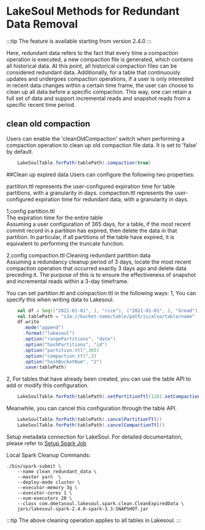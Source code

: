 # LakeSoul Methods for Redundant Data Removal

:::tip
The feature is available starting from version 2.4.0
:::

Here, redundant data refers to the fact that every time a compaction operation is executed, a new compaction file is generated, which contains all historical data. At this point, all historical compaction files can be considered redundant data. Additionally, for a table that continuously updates and undergoes compaction operations, if a user is only interested in recent data changes within a certain time frame, the user can choose to clean up all data before a specific compaction. This way, one can retain a full set of data and support incremental reads and snapshot reads from a specific recent time period.
## clean old compaction
Users can enable the 'cleanOldCompaction' switch when performing a compaction operation to clean up old compaction file data. It is set to 'false' by default.
```scala
    LakeSoulTable.forPath(tablePath).compaction(true)
```

##Clean up expired data
Users can configure the following two properties:  

partition.ttl represents the user-configured expiration time for table partitions, with a granularity in days.
compaction.ttl represents the user-configured expiration time for redundant data, with a granularity in days.

1,config partition.ttl  
The expiration time for the entire table  
Assuming a user configuration of 365 days, for a table, if the most recent commit record in a partition has expired, then delete the data in that partition. In particular, if all partitions of the table have expired, it is equivalent to performing the truncate function.

2,config compaction.ttl
Cleaning redundant partition data  
Assuming a redundancy cleanup period of 3 days, locate the most recent compaction operation that occurred exactly 3 days ago and delete data preceding it. The purpose of this is to ensure the effectiveness of snapshot and incremental reads within a 3-day timeframe.


You can set partition.ttl and compaction.ttl in the following ways:
1, You can specify this when writing data to Lakesoul.

```scala
    val df = Seq(("2021-01-01", 1, "rice"), ("2021-01-01", 2, "bread")).toDF("date", "id", "name")
    val tablePath = "s3a://bucket-name/table/path/is/also/table/name"
    df.write
      .mode("append")
      .format("lakesoul")
      .option("rangePartitions", "date")
      .option("hashPartitions", "id")
      .option("partition.ttl",365)
      .option("compaction.ttl",3)
      .option("hashBucketNum", "2")
      .save(tablePath)
```  
2, For tables that have already been created, you can use the table API to add or modify this configuration.
```scala
    LakeSoulTable.forPath(tablePath).setPartitionTtl(128).setCompactionTtl(10)
```

Meanwhile, you can cancel this configuration through the table API.
```scala
    LakeSoulTable.forPath(tablePath).cancelPartitionTtl()
    LakeSoulTable.forPath(tablePath).cancelCompactionTtl()
```
Setup metadata connection for LakeSoul. For detailed documentation, please refer
to [Setup Spark Job](../03-Usage%20Docs/02-setup-spark.md)

Local Spark Cleanup Commands:
```shell
./bin/spark-submit \
    --name clean_redundant_data \
    --master yarn  \
    --deploy-mode cluster \
    --executor-memory 3g \
    --executor-cores 1 \
    --num-executors 20 \
    --class com.dmetasoul.lakesoul.spark.clean.CleanExpiredData \
    jars/lakesoul-spark-2.4.0-spark-3.3-SNAPSHOT.jar 

```
:::tip
The above cleaning operation applies to all tables in Lakesoul.
:::
